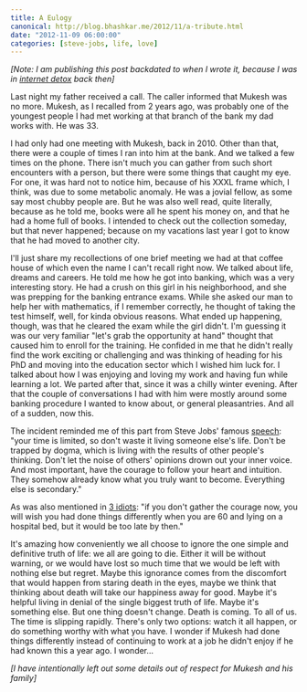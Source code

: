 ```yaml
---
title: A Eulogy
canonical: http://blog.bhashkar.me/2012/11/a-tribute.html
date: "2012-11-09 06:00:00"
categories: [steve-jobs, life, love]
---
```


_[Note: I am publishing this post backdated to when I wrote it, because I was in [internet detox](/2012/11/16/walking-the-slow-road/) back then]_<span class="more"></span>

Last night my father received a call. The caller informed that Mukesh was no more. Mukesh, as I recalled from 2 years ago, was probably one of the youngest people I had met working at that branch of the bank my dad works with. He was 33.

I had only had one meeting with Mukesh, back in 2010. Other than that, there were a couple of times I ran into him at the bank. And we talked a few times on the phone. There isn't much you can gather from such short encounters with a person, but there were some things that caught my eye. For one, it was hard not to notice him, because of his XXXL frame which, I think, was due to some metabolic anomaly. He was a jovial fellow, as some say most chubby people are. But he was also well read, quite literally, because as he told me, books were all he spent his money on, and that he had a home full of books. I intended to check out the collection someday, but that never happened; because on my vacations last year I got to know that he had moved to another city.

I'll just share my recollections of one brief meeting we had at that coffee house of which even the name I can't recall right now. We talked about life, dreams and careers. He told me how he got into banking, which was a very interesting story. He had a crush on this girl in his neighborhood, and she was prepping for the banking entrance exams. While she asked our man to help her with mathematics, if I remember correctly, he thought of taking the test himself, well, for kinda obvious reasons. What ended up happening, though, was that he cleared the exam while the girl didn't. I'm guessing it was our very familiar "let's grab the opportunity at hand" thought that caused him to enroll for the training. He confided in me that he didn't really find the work exciting or challenging and was thinking of heading for his PhD and moving into the education sector which I wished him luck for. I talked about how I was enjoying and loving my work and having fun while learning a lot. We parted after that, since it was a chilly winter evening. After that the couple of conversations I had with him were mostly around some banking procedure I wanted to know about, or general pleasantries. And all of a sudden, now this.

The incident reminded me of this part from Steve Jobs' famous [speech](http://www.youtube.com/watch?v=UF8uR6Z6KLc): "your time is limited, so don't waste it living someone else's life. Don't be trapped by dogma, which is living with the results of other people's thinking. Don't let the noise of others' opinions drown out your inner voice. And most important, have the courage to follow your heart and intuition. They somehow already know what you truly want to become. Everything else is secondary."

As was also mentioned in [3 idiots](http://www.imdb.com/title/tt1187043/): "if you don't gather the courage now, you will wish you had done things differently when you are 60 and lying on a hospital bed, but it would be too late by then."

It's amazing how conveniently we all choose to ignore the one simple and definitive truth of life: we all are going to die. Either it will be without warning, or we would have lost so much time that we would be left with nothing else but regret. Maybe this ignorance comes from the discomfort that would happen from staring death in the eyes, maybe we think that thinking about death will take our happiness away for good. Maybe it's helpful living in denial of the single biggest truth of life. Maybe it's something else. But one thing doesn't change. Death is coming. To all of us. The time is slipping rapidly. There's only two options: watch it all happen, or do something worthy with what you have. I wonder if Mukesh had done things differently instead of continuing to work at a job he didn't enjoy if he had known this a year ago. I wonder...

_[I have intentionally left out some details out of respect for Mukesh and his family]_